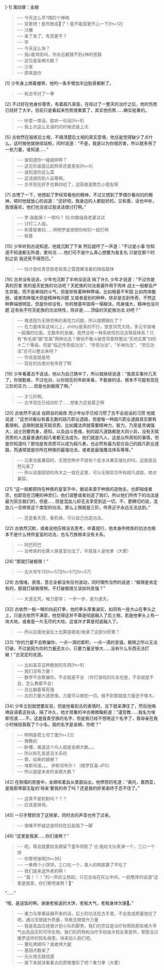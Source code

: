 
[-1] 第四章：金翅
>--- 今天这么早?偶的个神呐<br>
>--- 双更吧！股市跌成🐶了！能不能双更开心一下[fn=12]<br>
>--- 沙雕<br>
>--- 来了来了，有双更不？<br>
>--- 早<br>
>--- 今天这么快？<br>
>--- 我c能骂街吗，你永远都猜不到z神的思路<br>
>--- 这位是金翅大鹏？<br>
>--- 沙发<br>
>--- 原来是你<br>

[1] 少年身上绑着绷带，他旳一条手臂加半边肋骨都断了。
>--- 和古爷对了一拳<br>

[2] 不过好在他身份尊贵，有着超凡家臣，在经过了一整天的治疗之后，他的伤势已经好了大半，目前只是看起来伤势很重罢了，其实他伤势……确实挺重的。
>--- 听君一席话，胜听一句话[fn=8]<br>
>--- 我上次这么无语的的时候还是上次<br>

[5] 古依然在锻炼后土相，不搞清楚后土相的真实意境，他总是觉得缺少了点什么，这时候他就继续站桩，同时说道：“不是，我是以为你很厉害，所以就多用了一些力量，谁知道……”
>--- 谁知道你一碰就碎啊？<br>
>--- 这无形装逼比起狗哥还是差些[fn=4]<br>
>--- 谁知道你这么菜<br>
>--- 这话很伤别人自尊啊。<br>
>--- 古爷现在好歹也算四初了，这简直是欺负小朋友啊<br>

[7] 古愣了一下，他想起了罗经常看他的眼神，不过又想到了罗偶尔看向钧的眼神，顿时他就放心的说道：“还好吧，我身边的人都挺好的，又和善，话也中听，我很喜欢，他们也没说过我说话很讨打啊。”
>--- 罗:我能揍丫一顿吗？
钧:你敢碰我老婆试试<br>
>--- 讨打二人组。<br>
>--- 和善智者钧……明明罗是想把你和钧一起打啊<br>
>--- 核善<br>

[15] 少年听到古说知道，他就沉默了下来 然后就哼了一声道：“不过是小事 你知道不知道都无所谓，更何况……他们可不是什么真心想要为我复仇 只是在那个时刻之前 我还死不得而已。”
>--- 估计是给青空族老祖青之雷霆耀准备的降临载体<br>

[16] 古并没有说话，少年也沉默了半响没说话 隔了许久 少年才说道：“不过你是真的厉害 练的是天蛇族的功法吧？天蛇族的功法普遍作用于肉体 战士一般都会产生异能，而不是单纯的斗气，但是却有着种种弊端，比如根基不牢固 比如肉体脆弱，或者肉体强大但是精神有问题 又或者是别的种种，除非是去到传奇，不然这种弊端很明显，但是你却没有，你的根基牢固得一塌糊涂，肉身强大，精神也没问题 这有些不符天蛇族的功法特性，除非是……顶级的天蛇族功法 对吧？”
>--- 难道因为无限恐怖的表现力问题，所以就模糊化了？<br>
>--- 在力量体系这块儿上，zhttty是真的不行，堂堂洪荒大陆，多元宇宙唯一超魔的位面，无数年的发展，竟然没有一种系统性的功法等级体系？只有“有毛病”跟“完美”两种功法？哪怕不像斗破苍穹那样整出“天地玄黄”四阶十二个等级。但是“临近传奇级功法”、“传奇功法”、“半神功法”、“灵位功法”总可以整出来吧？<br>
>--- 你说是就是吧<br>
>--- 现在的古绝对有传奇了啊<br>

[19] 少年看着古不说话，他以为自己猜中了，所以就继续说道：“我其实看你几天了，你很勤奋，不过也对，以你现在的年龄来看，不勤奋的话，根本不可能有现在三阶的实力……但是也到极限了啊。”
>--- 才三阶啊。<br>
>--- 古爷现在已经四阶了……想象力还是匮乏啊<br>

[20] 古依然不说话 自顾自的锻炼 而少年似乎已经习惯了古不会说话的习惯 他就说道：“这世间看似有着无数的超凡职业道路，但是每一种超凡职业道路其实都有着限制，这限制就是天赋资质，比如魔法师就需要精神力，智力，乃至是灵魂强大，战士则要肉身，感知，以及战斗思维，别的超凡道路都是大同小异，没有天赋资质的人连最普通的超凡者都无法成为，他们就是凡人，这是众所周知的事情，但是你知道吗？那怕是有资质可以成为超凡者，也必然有最为契合自己的超凡职业道路，而通常就是你所在种族的最强功法，或者是最强魔法体系等等。”
>--- 元素也能兼容的，无限恐怖中不就有个走冰冰果实强化的吗，这就是自然元素了<br>
>--- 所以说基因锁的伟大之一就在这里，可以无限契合所有超凡道路，绝对兼容。<br>

[21] “这一般都把持在种族的皇室手中，据说来源于种族的造物主，也即祖或者宗，也即现在沉睡的神灵们，他们调整或者创造了我们，所以他们所传下的功法是最为契合我们的，但是……但是混血儿却无法享受到这一切，不，更确切的说，混血儿一旦修炼这个类型的功法，那么上限就是三阶，传奇近乎永远无法达到。”
>--- 还是看天资，看机缘，可以自己创造功法。<br>

[22] 古依然沉默，或者说他压根没去思考，听着就行，他本身所修炼的功法也根本不是什么特供皇室的功法，也与万族根本没有关系。
>--- 阿巴阿巴<br>
>--- 古修炼的也算人族皇室功法了，毕竟是人皇他爹（大雾）<br>

[28] “那就打破极限！”
>--- 古大爷牛13[fn=57][fn=57][fn=57]<br>

[29] 古情绪，表情，意志全都没有任何波动，同时理所当然的说道：“极限是肯定有的，那就打破极限啊，不打破极限又该如何变强？”
>--- 大道无凭，唯力是举；
一步一步，是为通天。<br>

[32] 古依然一板一眼的向前打拳，他的拳头厚重凝实，如同有一座大山在拳头之上，只是古依然不满意，他觉得这并不算是彻底融入了后土相，若是他拳头上有一块大地，或者是一片无尽的大地，这或许才算是彻底融入了。
>--- 所以后面地皇后土也算是吸收/继承了这部分积累？<br>

[33] “你的力量不会欺骗你，一点一滴的累积，一点一滴的变强，极限之所以无法打破，不过是因为你的力量还太小，只要力量足够大……没有什么东西无法打破！”古坚定的说道。
>--- 比如盖亚这种脆弱的东西[fn=8]<br>
>--- 我们没有力量！<br>
>--- 数学不会欺骗你，不会就是不会
（你打游戏的队友也是，不会就是不会，怎么教都不会）<br>
>--- 总比躺着等死强<br>
>--- 古的力量大道思维，力量可以做到一切。做不到那就是力量还不够大。<br>

[34] 少年立刻就想要反驳，但是他看到古的表情时，当下就呆滞住了，然后他喃喃自语着这些话，隔了许久，他才郑重的冲古微微鞠躬道：“谨受教……我名为埃斯坦波……不，这是我青空族的名字，但是我已经不想用这个名字了，我母亲在我小时候给我取了个小名，我的名字是金翅，你呢？”
>--- 明明是君士坦丁堡[fn=22]<br>
>--- 佛教的<br>
>--- 卧槽，难道这个鸟人就是金翅大鹏。。。<br>
>--- 所以和孔宣是没关系的<br>
>--- 靠，如来的娘舅？<br>
>--- 埃斯坦波。。。
伊斯坦布尔！（精罗狂喜·JPG）<br>
>--- 所以就是未来的金翅大鹏？<br>

[42] 在倒塌的房屋中，金翅咳着血从里面钻出，他愤怒的吼道：“奥托，嘉西亚，是我那卑鄙无耻的‘母亲’要我的命了吗？还是我的好弟弟终于忍不住了。”
>--- 这真不是机制吗？？？<br>
>--- 应该是继母。<br>

[45] 一只手臂抓住了这铁掌，同时古的声音也传了过来。
>--- 很难不怀疑这是阿钧在后面插了一脚<br>

[46] “这里是我家……你们谁啊？”
>--- 呃，等会就要给金翅留下童年阴影了
古:我给大伙表演一个，三口一个饼<br>
>--- 你寄吧谁啊[fn=36]<br>
>--- 一拳两个小饼饼，三口吃一个，类人的啊那算了不吃了<br>
>--- 我们是来送外卖的啊！<br>
>--- “轰！！！”的一声灰尘扬起，只见古站在灰尘中间，一脸憨厚的说道“这里是我家，你们寄吧谁啊？🤨”

“……”

“哦，是送饭的啊，谢谢老板送的大饼，老板大气，老板身体欠康🤤。”<br>
>--- 重力与厚重延展开来的话，后土的功法在古手里，不会变成质量效应了吧，通过无限提升质量，导致无限提升力量<br>
>--- 我是高血压拯救计划小队的脚男，我们的宗旨是治疗和帮助那些被大爷气出高血压的可怜生物。我们的药物和治疗手段由大校友善提供，曾医治过像罗这样的知名病患，快来加入我们吧。<br>
>--- 要吃烤翅吗？或者烤大腿<br>
>--- 基因点数来了<br>
>--- 光头琦玉既视感<br>
>--- 接下来就该看看古的原暗雏形了吧？重力拳（大雾）<br>

